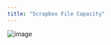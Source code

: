 ```yaml
---
title: "Scrapbox File Capacity"
---
```


![image](https://gyazo.com/94b94ed530ff99e07c3013b6136f276e/thumb/1000)
